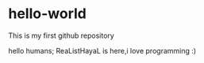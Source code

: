 # hello-world
This is my first github repository

hello humans;
ReaListHayaL is here,i love programming :)

